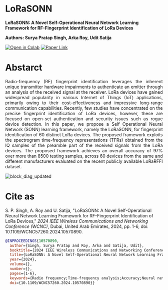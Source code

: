 # LoRaSONN

**LoRaSONN: A Novel Self-Operational Neural Network Learning Framework for RF-Fingerprint Identification of LoRa Devices**

**Authors: Surya Pratap Singh, Arka Roy, Udit Satija**

[![Open in Colab](https://colab.research.google.com/assets/colab-badge.svg)](https://colab.research.google.com/github/rsarka34/LoRaSONN/blob/main/Model/LoRaSONN.ipynb)
[![Paper Link](https://img.shields.io/badge/Paper%20Link-IEEE%20Xplore-red)](https://ieeexplore.ieee.org/abstract/document/10570890)  
# Abstarct
<p align="justify">
Radio-frequency (RF) fingerprint identification leverages the inherent unique transmitter hardware impairments to authenticate an emitter through an analysis of the received signal at the receiver. LoRa devices have gained widespread popularity in various Internet of Things (IoT) applications, primarily owing to their cost-effectiveness and impressive long-range communication capabilities. Recently, few studies have concentrated on the precise fingerprint identification of LoRa devices, however, these are focused on open-set authentication and security issues such as rogue device detection. In this paper, we propose a Self Operational Neural Network (SONN) learning framework, namely the LoRaSONN, for fingerprint identification of 60 distinct LoRa devices. The proposed framework exploits the spectrogram time-frequency representations (TFRs) obtained from the IQ samples of the preamble part of the received signals from the LoRa devices. The proposed framework achieves an overall accuracy of 97% over more than 8500 testing samples, across 60 devices from the same and different manufacturers evaluated on the recent publicly available LoRaRFFI dataset.  </p>

![block_diag_updated](https://github.com/user-attachments/assets/fd2dd322-07d4-4f91-a44e-b17c5ca72320)


# Cite as
S. P. Singh, A. Roy and U. Satija, "LoRaSONN: A Novel Self-Operational Neural Network Learning Framework for RF-Fingerprint Identification of LoRa Devices," *2024 IEEE Wireless Communications and Networking Conference (WCNC)*, Dubai, United Arab Emirates, 2024, pp. 1-6, doi: 10.1109/WCNC57260.2024.10570890.

```bibtex
@INPROCEEDINGS{10570890,
  author={Singh, Surya Pratap and Roy, Arka and Satija, Udit},
  booktitle={2024 IEEE Wireless Communications and Networking Conference (WCNC)}, 
  title={LoRaSONN: A Novel Self-Operational Neural Network Learning Framework for RF-Fingerprint Identification of LoRa Devices}, 
  year={2024},
  volume={},
  number={},
  pages={1-6},
  keywords={Radio frequency;Time-frequency analysis;Accuracy;Neural networks;Fingerprint recognition;Object recognition;Internet of Things;LoRa;self-operational neural network;device fingerprint classification},
  doi={10.1109/WCNC57260.2024.10570890}}


